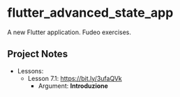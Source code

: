 # flutter_advanced_state_app

A new Flutter application. Fudeo exercises.

## Project Notes

- Lessons:
    - Lesson 7.1: https://bit.ly/3ufaQVk
        - Argument: **Introduzione**

